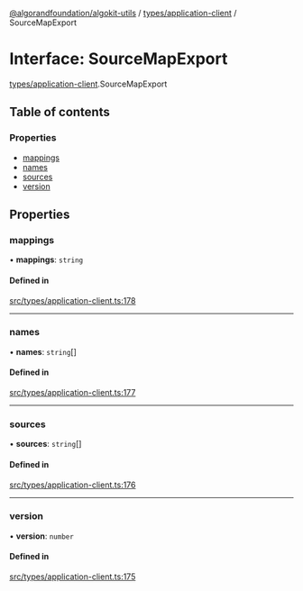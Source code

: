[@algorandfoundation/algokit-utils](../README.md) / [types/application-client](../modules/types_application_client.md) / SourceMapExport

# Interface: SourceMapExport

[types/application-client](../modules/types_application_client.md).SourceMapExport

## Table of contents

### Properties

- [mappings](types_application_client.SourceMapExport.md#mappings)
- [names](types_application_client.SourceMapExport.md#names)
- [sources](types_application_client.SourceMapExport.md#sources)
- [version](types_application_client.SourceMapExport.md#version)

## Properties

### mappings

• **mappings**: `string`

#### Defined in

[src/types/application-client.ts:178](https://github.com/algorandfoundation/algokit-utils-ts/blob/main/src/types/application-client.ts#L178)

___

### names

• **names**: `string`[]

#### Defined in

[src/types/application-client.ts:177](https://github.com/algorandfoundation/algokit-utils-ts/blob/main/src/types/application-client.ts#L177)

___

### sources

• **sources**: `string`[]

#### Defined in

[src/types/application-client.ts:176](https://github.com/algorandfoundation/algokit-utils-ts/blob/main/src/types/application-client.ts#L176)

___

### version

• **version**: `number`

#### Defined in

[src/types/application-client.ts:175](https://github.com/algorandfoundation/algokit-utils-ts/blob/main/src/types/application-client.ts#L175)
